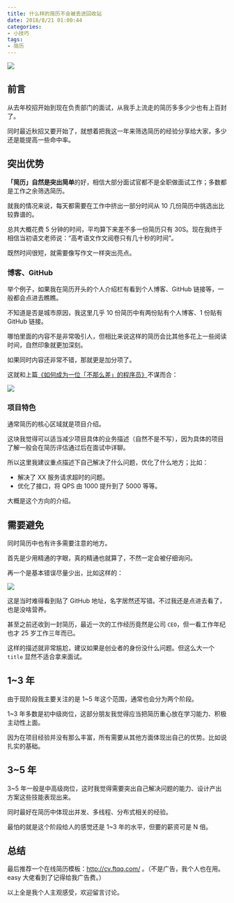 ```yaml
---
title: 什么样的简历不会被丢进回收站
date: 2018/8/21 01:00:44   
categories: 
- 小技巧
tags: 
- 简历
---
```



![](https://ws3.sinaimg.cn/large/006tNbRwly1fugg2c7m89j31g80yun3p.jpg)

## 前言

从去年校招开始到现在负责部门的面试，从我手上流走的简历多多少少也有上百封了。

同时最近秋招又要开始了，就想着把我这一年来筛选简历的经验分享给大家，多少还是能提高一些命中率。

## 突出优势

**「简历」**自然是突出**简单**的好，相信大部分面试官都不是全职做面试工作；多数都是工作之余筛选简历。

就我的情况来说，每天都需要在工作中挤出一部分时间从 10 几份简历中挑选出比较靠谱的。

总共大概花费 5 分钟的时间，平均算下来差不多一份简历只有 30S。现在我终于相信当初语文老师说：“高考语文作文阅卷只有几十秒的时间”。

既然时间很短，就需要像写作文一样突出亮点。

<!--more-->


### 博客、GitHub

举个例子，如果我在简历开头的个人介绍栏有看到个人博客、GitHub 链接等，一般都会点进去瞧瞧。

不知道是否是城市原因，我这里几乎 10 份简历中有两份贴有个人博客、1 份贴有 GitHub 链接。

哪怕里面的内容不是非常吸引人，但相比来说这样的简历会比其他多花上一些阅读时间，自然印象就更加深刻。

如果同时内容还非常不错，那就更是加分项了。

这就和上篇[《如何成为一位「不那么差」的程序员》](https://crossoverjie.top/2018/08/12/personal/how-to-be-developer/)不谋而合：

![](https://ws3.sinaimg.cn/large/006tNbRwly1fuggs50rahj31kw106tj4.jpg)

### 项目特色

通常简历的核心区域就是项目介绍。

这块我觉得可以适当减少项目具体的业务描述（自然不是不写），因为具体的项目了解一般会在简历评估通过后在面试中详聊。

所以这里我建议重点描述下自己解决了什么问题，优化了什么地方；比如：

- 解决了 XX 服务请求超时的问题。
- 优化了接口，将 QPS 由 1000 提升到了 5000 等等。

大概是这个方向的介绍。

## 需要避免

同时简历中也有许多需要注意的地方。

首先是少用精通的字眼，真的精通也就算了，不然一定会被仔细询问。

再一个是基本错误尽量少出，比如这样的：

![](https://ws3.sinaimg.cn/large/006tNbRwly1fughq887jbj30ya0hqq6h.jpg)

这是当时难得看到贴了 GitHub 地址，名字居然还写错。不过我还是点进去看了，也是没啥营养。


甚至之前还收到一封简历，最近一次的工作经历竟然是公司 `CEO`，但一看工作年纪也才 25 岁工作三年而已。

这样的描述就非常尴尬，建议如果是创业者的身份没什么问题。但这么大一个 `title` 显然不适合拿来面试。


## 1~3 年

由于现阶段我主要关注的是 1~5 年这个范围，通常也会分为两个阶段。

1~3 年多数是初中级岗位，这部分朋友我觉得应当把简历重心放在学习能力、积极主动性上面。

因为在项目经验并没有那么丰富，所有需要从其他方面体现出自己的优势。比如说扎实的基础。

## 3~5 年

3~5 年一般是中高级岗位，这时我觉得需要突出自己解决问题的能力、设计产出方案这些技能表现出来。

同时最好在简历中体现出并发、多线程、分布式相关的经验。

最怕的就是这个阶段给人的感觉还是 1~3 年的水平，但要的薪资可是 N 倍。



## 总结

最后推荐一个在线简历模板：http://cv.ftqq.com/ 。（不是广告，我个人也在用。easy 大佬看到了记得给我广告费。）

以上全是我个人主观感受，欢迎留言讨论。